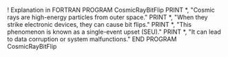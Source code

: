 ! Explanation in FORTRAN
PROGRAM CosmicRayBitFlip
  PRINT *, "Cosmic rays are high-energy particles from outer space."
  PRINT *, "When they strike electronic devices, they can cause bit flips."
  PRINT *, "This phenomenon is known as a single-event upset (SEU)."
  PRINT *, "It can lead to data corruption or system malfunctions."
END PROGRAM CosmicRayBitFlip
